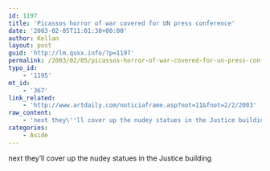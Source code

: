 ```yaml
---
id: 1197
title: 'Picassos horror of war covered for UN press conference'
date: '2003-02-05T11:01:30+00:00'
author: Kellan
layout: post
guid: 'http://lm.quxx.info/?p=1197'
permalink: /2003/02/05/picassos-horror-of-war-covered-for-un-press-conference/
typo_id:
    - '1195'
mt_id:
    - '367'
link_related:
    - 'http://www.artdaily.com/noticiaframe.asp?not=11&fnot=2/2/2003'
raw_content:
    - 'next they\''ll cover up the nudey statues in the Justice building'
categories:
    - Aside
---
```


next they’ll cover up the nudey statues in the Justice building